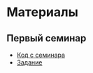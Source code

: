 # Материалы

## Первый семинар

+ [Код с семинара](https://github.com/n-popov/dgap-2023/blob/master/first/timer.cpp)
+ [Задание](https://n-popov.github.io/work/seminars/dgap/first_hw.html)
